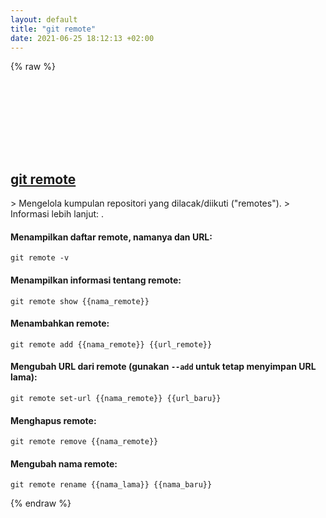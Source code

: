 ```yaml
---
layout: default
title: "git remote"
date: 2021-06-25 18:12:13 +02:00
---
```

{% raw %}
<h2 id="git-remote">
  <a href="/id/common/git-remote.html">git remote</a> <a href="#git-remote"><svg class="icon">
    <use href="/assets/images/unicode_sprite.svg#link" />
  </svg></a>
</h2>
> Mengelola kumpulan repositori yang dilacak/diikuti ("remotes").
> Informasi lebih lanjut: <https://git-scm.com/docs/git-remote>.

#### Menampilkan daftar remote, namanya dan URL:
```shell
git remote -v
```
#### Menampilkan informasi tentang remote:
```shell
git remote show {{nama_remote}}
```
#### Menambahkan remote:
```shell
git remote add {{nama_remote}} {{url_remote}}
```
#### Mengubah URL dari remote (gunakan `--add` untuk tetap menyimpan URL lama):
```shell
git remote set-url {{nama_remote}} {{url_baru}}
```
#### Menghapus remote:
```shell
git remote remove {{nama_remote}}
```
#### Mengubah nama remote:
```shell
git remote rename {{nama_lama}} {{nama_baru}}
```
{% endraw %}
